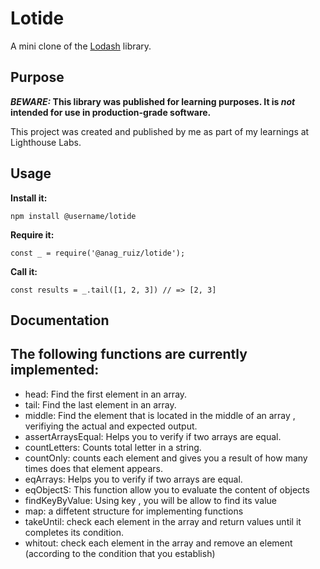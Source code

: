 # Lotide

A mini clone of the [Lodash](https://lodash.com) library.

## Purpose

**_BEWARE:_ This library was published for learning purposes. It is _not_ intended for use in production-grade software.**

This project was created and published by me as part of my learnings at Lighthouse Labs. 

## Usage

**Install it:**

`npm install @username/lotide`

**Require it:**

`const _ = require('@anag_ruiz/lotide');`

**Call it:**

`const results = _.tail([1, 2, 3]) // => [2, 3]`

## Documentation

## The following functions are currently implemented:
  * head: Find the first element in an array.
  * tail:   Find the last element in an array.
  * middle:  Find the element that is located in the middle of an array , verifiying the actual and expected output.
  * assertArraysEqual: Helps you to verify if two arrays are equal.
  * countLetters:  Counts total letter in a string.
  * countOnly: counts each element and gives you a result of how many times does that element appears.
  * eqArrays: Helps you to verify if two arrays are equal.
  * eqObjectS: This function allow you to evaluate the content of objects
  * findKeyByValue:  Using key , you will be allow to find its value
  * map: a diffetent structure for implementing functions
  * takeUntil: check each element in the array and return values until it completes its condition.
  * whitout: check each element in the array and remove an element (according to the condition that you establish)
  